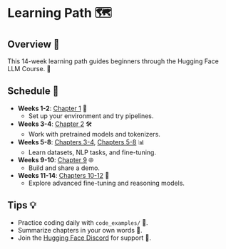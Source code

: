 # Learning Path 🗺️

## Overview 🌟
This 14-week learning path guides beginners through the Hugging Face LLM Course. 🚀

## Schedule 📅
- **Weeks 1-2**: [Chapter 1](chapters/chapter1.md) 📖
  - Set up your environment and try pipelines.
- **Weeks 3-4**: [Chapter 2](chapters/chapter2.md) 🛠️
  - Work with pretrained models and tokenizers.
- **Weeks 5-8**: [Chapters 3-4](chapters/chapter3_4.md), [Chapters 5-8](chapters/chapter5_8.md) 📊
  - Learn datasets, NLP tasks, and fine-tuning.
- **Weeks 9-10**: [Chapter 9](chapters/chapter9.md) 🌐
  - Build and share a demo.
- **Weeks 11-14**: [Chapters 10-12](chapters/chapter10_12.md) 🚀
  - Explore advanced fine-tuning and reasoning models.

## Tips 💡
- Practice coding daily with `code_examples/` 🐍.
- Summarize chapters in your own words 📝.
- Join the [Hugging Face Discord](https://huggingface.co/join-discord) for support 🤝.
